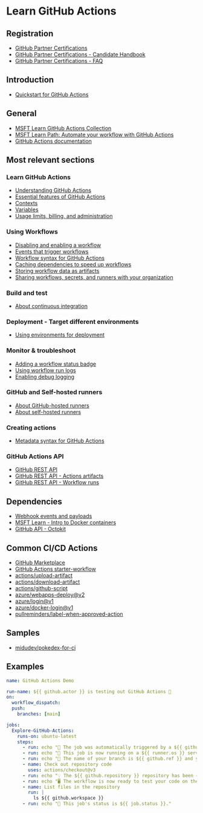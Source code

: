 # Learn GitHub Actions

## Registration
- [GitHub Partner Certifications](https://examregistration.github.com/overview)
- [GitHub Partner Certifications - Candidate Handbook](https://examregistration.github.com/handbook#certification-process-overview)
- [GitHub Partner Certifications - FAQ](https://examregistration.github.com/faq)

## Introduction
- [Quickstart for GitHub Actions](https://docs.github.com/en/actions/quickstart)

## General
- [MSFT Learn GitHub Actions Collection](https://learn.microsoft.com/en-us/users/githubtraining/collections/n5p4a5z7keznp5)
- [MSFT Learn Path: Automate your workflow with GitHub Actions](https://learn.microsoft.com/en-us/training/paths/automate-workflow-github-actions/)
- [GitHub Actions documentation](https://docs.github.com/en/actions)

## Most relevant sections
### Learn GitHub Actions
- [Understanding GitHub Actions](https://docs.github.com/en/actions/learn-github-actions/understanding-github-actions)
- [Essential features of GitHub Actions](https://docs.github.com/en/actions/learn-github-actions/essential-features-of-github-actions)
- [Contexts](https://docs.github.com/en/actions/learn-github-actions/contexts)
- [Variables](https://docs.github.com/en/actions/learn-github-actions/variables)
- [Usage limits, billing, and administration](https://docs.github.com/en/actions/learn-github-actions/usage-limits-billing-and-administration)

### Using Workflows
- [Disabling and enabling a workflow](https://docs.github.com/en/actions/using-workflows/disabling-and-enabling-a-workflow)
- [Events that trigger workflows](https://docs.github.com/en/actions/using-workflows/events-that-trigger-workflows)
- [Workflow syntax for GitHub Actions](https://docs.github.com/en/actions/using-workflows/workflow-syntax-for-github-actions)
- [Caching dependencies to speed up workflows](https://docs.github.com/en/actions/using-workflows/caching-dependencies-to-speed-up-workflows)
- [Storing workflow data as artifacts](https://docs.github.com/en/actions/using-workflows/storing-workflow-data-as-artifacts)
- [Sharing workflows, secrets, and runners with your organization](https://docs.github.com/en/actions/using-workflows/sharing-workflows-secrets-and-runners-with-your-organization)

### Build and test
- [About continuous integration](https://docs.github.com/en/actions/automating-builds-and-tests/about-continuous-integration)

### Deployment - Target different environments
- [Using environments for deployment](https://docs.github.com/en/actions/deployment/targeting-different-environments/using-environments-for-deployment)

### Monitor & troubleshoot
- [Adding a workflow status badge](https://docs.github.com/en/actions/monitoring-and-troubleshooting-workflows/adding-a-workflow-status-badge)
- [Using workflow run logs](https://docs.github.com/en/actions/monitoring-and-troubleshooting-workflows/using-workflow-run-logs)
- [Enabling debug logging](https://docs.github.com/en/actions/monitoring-and-troubleshooting-workflows/enabling-debug-logging)

### GitHub and Self-hosted runners
- [About GitHub-hosted runners](https://docs.github.com/en/actions/using-github-hosted-runners/about-github-hosted-runners)
- [About self-hosted runners](https://docs.github.com/en/actions/hosting-your-own-runners/managing-self-hosted-runners/about-self-hosted-runners)

### Creating actions
- [Metadata syntax for GitHub Actions](https://docs.github.com/en/actions/creating-actions/metadata-syntax-for-github-actions)

### GitHub Actions API
- [GitHub REST API](https://docs.github.com/en/rest?apiVersion=2022-11-28)
- [GitHub REST API - Actions artifacts](https://docs.github.com/en/rest/actions/artifacts?apiVersion=2022-11-28)
- [GitHub REST API - Workflow runs](https://docs.github.com/en/rest/actions/workflow-runs?apiVersion=2022-11-28)

## Dependencies
- [Webhook events and payloads](https://docs.github.com/en/webhooks-and-events/webhooks/webhook-events-and-payloads)
- [MSFT Learn - Intro to Docker containers](chttps://learn.microsoft.com/en-us/training/modules/intro-to-docker-containers/)
- [GitHub API - Octokit](https://octokit.github.io/rest.js)

## Common CI/CD Actions
- [GitHub Marketplace](https://github.com/marketplace?type=actions)
- [GitHub Actions starter-workflow](https://github.com/actions/starter-workflows)
- [actions/upload-artifact](https://github.com/actions/upload-artifact)
- [actions/download-artifact](https://github.com/actions/download-artifact)
- [actions/github-script](https://github.com/actions/github-script)
- [azure/webapps-deploy@v2](https://github.com/Azure/webapps-deploy)
- [azure/login@v1](https://github.com/Azure/login)
- [azure/docker-login@v1](https://github.com/Azure/docker-login)
- [pullreminders/label-when-approved-action](https://github.com/abinoda/label-when-approved-action)

## Samples
- [midudev/pokedex-for-ci](https://github.com/midudev/pokedex-for-ci)




## Examples
```yaml title="github-actions-demo.yml"
name: GitHub Actions Demo

run-name: ${{ github.actor }} is testing out GitHub Actions 🚀
on:
  workflow_dispatch:
  push:
    branches: [main]

jobs:
  Explore-GitHub-Actions:
    runs-on: ubuntu-latest
    steps:
      - run: echo "🎉 The job was automatically triggered by a ${{ github.event_name }} event."
      - run: echo "🐧 This job is now running on a ${{ runner.os }} server hosted by GitHub!"
      - run: echo "🔎 The name of your branch is ${{ github.ref }} and your repository is ${{ github.repository }}."
      - name: Check out repository code
        uses: actions/checkout@v3
      - run: echo "💡 The ${{ github.repository }} repository has been cloned to the runner."
      - run: echo "🖥️ The workflow is now ready to test your code on the runner."
      - name: List files in the repository
        run: |
          ls ${{ github.workspace }}
      - run: echo "🍏 This job's status is ${{ job.status }}."
```